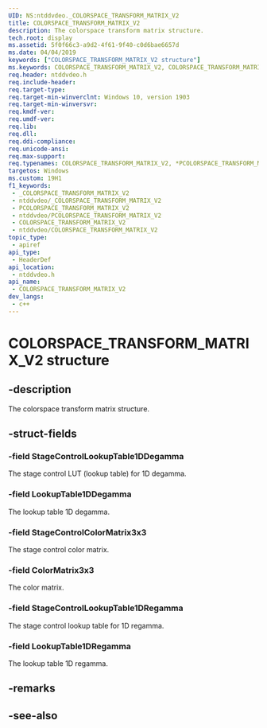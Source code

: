 ```yaml
---
UID: NS:ntddvdeo._COLORSPACE_TRANSFORM_MATRIX_V2
title: COLORSPACE_TRANSFORM_MATRIX_V2
description: The colorspace transform matrix structure.
tech.root: display
ms.assetid: 5f0f66c3-a9d2-4f61-9f40-c0d6bae6657d
ms.date: 04/04/2019
keywords: ["COLORSPACE_TRANSFORM_MATRIX_V2 structure"]
ms.keywords: COLORSPACE_TRANSFORM_MATRIX_V2, COLORSPACE_TRANSFORM_MATRIX_V2, *PCOLORSPACE_TRANSFORM_MATRIX_V2,
req.header: ntddvdeo.h
req.include-header: 
req.target-type: 
req.target-min-winverclnt: Windows 10, version 1903
req.target-min-winversvr: 
req.kmdf-ver: 
req.umdf-ver: 
req.lib: 
req.dll: 
req.ddi-compliance: 
req.unicode-ansi: 
req.max-support: 
req.typenames: COLORSPACE_TRANSFORM_MATRIX_V2, *PCOLORSPACE_TRANSFORM_MATRIX_V2
targetos: Windows
ms.custom: 19H1
f1_keywords:
 - _COLORSPACE_TRANSFORM_MATRIX_V2
 - ntddvdeo/_COLORSPACE_TRANSFORM_MATRIX_V2
 - PCOLORSPACE_TRANSFORM_MATRIX_V2
 - ntddvdeo/PCOLORSPACE_TRANSFORM_MATRIX_V2
 - COLORSPACE_TRANSFORM_MATRIX_V2
 - ntddvdeo/COLORSPACE_TRANSFORM_MATRIX_V2
topic_type:
 - apiref
api_type:
 - HeaderDef
api_location:
 - ntddvdeo.h
api_name:
 - COLORSPACE_TRANSFORM_MATRIX_V2
dev_langs:
 - c++
---
```


# COLORSPACE_TRANSFORM_MATRIX_V2 structure


## -description

The colorspace transform matrix structure.

## -struct-fields

### -field StageControlLookupTable1DDegamma

The stage control LUT (lookup table) for 1D degamma.

### -field LookupTable1DDegamma

The lookup table 1D degamma.

### -field StageControlColorMatrix3x3

The stage control color matrix.

### -field ColorMatrix3x3

The color matrix.

### -field StageControlLookupTable1DRegamma

The stage control lookup table for 1D regamma.

### -field LookupTable1DRegamma

 
The lookup table 1D regamma.

## -remarks

## -see-also


